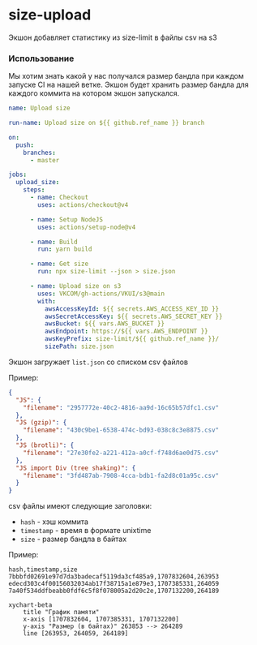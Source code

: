 # size-upload

Экшон добавляет статистику из size-limit в файлы csv на s3

### Использование
Мы хотим знать какой у нас получался размер бандла при каждом запуске CI на нашей ветке. Экшон будет хранить размер бандла для каждого коммита на котором экшон запускался.
```yml
name: Upload size

run-name: Upload size on ${{ github.ref_name }} branch

on:
  push:
    branches:
      - master

jobs:
  upload_size:
    steps:
      - name: Checkout
        uses: actions/checkout@v4

      - name: Setup NodeJS
        uses: actions/setup-node@v4

      - name: Build
        run: yarn build

      - name: Get size
        run: npx size-limit --json > size.json

      - name: Upload size on s3
        uses: VKCOM/gh-actions/VKUI/s3@main
        with:
          awsAccessKeyId: ${{ secrets.AWS_ACCESS_KEY_ID }}
          awsSecretAccessKey: ${{ secrets.AWS_SECRET_KEY }}
          awsBucket: ${{ vars.AWS_BUCKET }}
          awsEndpoint: https://${{ vars.AWS_ENDPOINT }}
          awsKeyPrefix: size-limit/${{ github.ref_name }}/
          sizePath: size.json
```

Экшон загружает `list.json` со списком csv файлов

Пример:

```json
{
  "JS": {
    "filename": "2957772e-40c2-4816-aa9d-16c65b57dfc1.csv"
  },
  "JS (gzip)": {
    "filename": "430c9be1-6538-474c-bd93-038c8c3e8875.csv"
  },
  "JS (brotli)": {
    "filename": "27e30fe2-a221-412a-a0cf-f748d6ae0d75.csv"
  },
  "JS import Div (tree shaking)": {
    "filename": "3fd487ab-7908-4cca-bdb1-fa2d8c01a95c.csv"
  }
}
```

csv файлы имеют следующие заголовки:

- `hash` - хэш коммита
- `timestamp` - время в формате unixtime
- `size` - размер бандла в байтах

Пример:

```csv
hash,timestamp,size
7bbbfd02691e97d7da3badecaf5119da3cf485a9,1707832604,263953
edecd303c4f00156032034ab17f38715a1e879e3,1707385331,264059
7a40f534ddfbeabb0fdf6c5f8f078005a2d20c2e,1707132200,264189
```

```mermaid
xychart-beta
    title "График памяти"
    x-axis [1707832604, 1707385331, 1707132200]
    y-axis "Размер (в байтах)" 263853 --> 264289
    line [263953, 264059, 264189]
```
